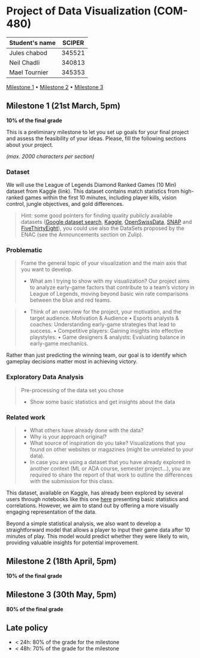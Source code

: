 # Project of Data Visualization (COM-480)

| Student's name | SCIPER |
| -------------- | ------ |
| Jules chabod |345521 |
| Neil Chadli | 340813 |
| Mael Tournier | 345353 |

[Milestone 1](#milestone-1) • [Milestone 2](#milestone-2) • [Milestone 3](#milestone-3)

## Milestone 1 (21st March, 5pm)

**10% of the final grade**

This is a preliminary milestone to let you set up goals for your final project and assess the feasibility of your ideas.
Please, fill the following sections about your project.

*(max. 2000 characters per section)*

### Dataset
We will use the League of Legends Diamond Ranked Games (10 Min) dataset from Kaggle (link). This dataset contains match statistics from high-ranked games within the first 10 minutes, including player kills, vision control, jungle objectives, and gold differences.

>
> Hint: some good pointers for finding quality publicly available datasets ([Google dataset search](https://datasetsearch.research.google.com/), [Kaggle](https://www.kaggle.com/datasets), [OpenSwissData](https://opendata.swiss/en/), [SNAP](https://snap.stanford.edu/data/) and [FiveThirtyEight](https://data.fivethirtyeight.com/)), you could use also the DataSets proposed by the ENAC (see the Announcements section on Zulip).

### Problematic

> Frame the general topic of your visualization and the main axis that you want to develop.
> - What am I trying to show with my visualization?
Our project aims to analyze early-game factors that contribute to a team’s victory in League of Legends, moving beyond basic win rate comparisons between the blue and red teams.

> - Think of an overview for the project, your motivation, and the target audience.
Motivation & Audience
	•	Esports analysts & coaches: Understanding early-game strategies that lead to success.
	•	Competitive players: Gaining insights into effective playstyles.
	•	Game designers & analysts: Evaluating balance in early-game mechanics.

Rather than just predicting the winning team, our goal is to identify which gameplay decisions matter most in achieving victory.


### Exploratory Data Analysis

> Pre-processing of the data set you chose
> - Show some basic statistics and get insights about the data

### Related work


> - What others have already done with the data?
> - Why is your approach original?
> - What source of inspiration do you take? Visualizations that you found on other websites or magazines (might be unrelated to your data).
> - In case you are using a dataset that you have already explored in another context (ML or ADA course, semester project...), you are required to share the report of that work to outline the differences with the submission for this class.

This dataset, available on Kaggle, has already been explored by several users through notebooks like this one [here](https://example.com) presenting basic statistics and correlations. However, we aim to stand out by offering a more visually engaging representation of the data.

Beyond a simple statistical analysis, we also want to develop a straightforward model that allows a player to input their game data after 10 minutes of play. This model would predict whether they were likely to win, providing valuable insights for potential improvement.


## Milestone 2 (18th April, 5pm)

**10% of the final grade**


## Milestone 3 (30th May, 5pm)

**80% of the final grade**


## Late policy

- < 24h: 80% of the grade for the milestone
- < 48h: 70% of the grade for the milestone

